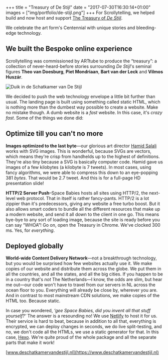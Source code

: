 +++
title = "Treasury of De Stijl"
date = "2017-07-30T16:30:14+01:00"
images = ["img/portfolio/de-stijl.png"]
+++
For Scrollytelling, we helped build and now host and support [The Treasury of _De Stijl_](https://www.deschatkamervandestijl.nl).
<!--more-->

We celebrate the art form's Centennial with unique stories and bleeding-edge technology.

## We built the Bespoke online experience
Scrollytelling was commissioned by ARTtube to produce the “treasury”: a collection of never-heard-before stories surrounding _De Stijl_'s seminal figures **Theo van Doesburg**, **Piet Mondriaan**, **Bart van der Leck** and **Vilmos Huszár**.

![Duik in de Schatkamer van De Stijl][1]

We decided to push the web technology envelope a little bit further than usual. The landing page is built using something called static HTML, which is nothing more than the dumbest way possible to create a website. Make no mistake though. A dumb website is a _fast_ website. In this case, it's _crazy fast_. Some of the things we done did:

## Optimize till you can't no more
**Images optimized to the last byte**—our glorious art director [Hamid Salali](http://www.thisishamid.com) works with SVG images. This is wonderful, because SVGs are vectors, which means they're crisp from handhelds up to the highest of definitions. They're also tiny because a SVG is basically computer code. Hamid gave us images of a few kilobytes (a kilobyte is 7 tweets). In most cases, using fancy algorithms, we were able to compress this down to an eye-popping 381 _bytes_. That would be 2.7 tweet. And this is for a full-page HD presentation slide!

**HTTP/2 Server Push**–Space Babies hosts all sites using HTTP/2, the next-level web protocol. That in itself is rather fancy-pants. HTTP/2 is a lot zippier than it's predecessors, giving any website a free turbo boost. But it also allows smart coders to bundle all the different resources that make up a modern website, and send it all down to the client in one go. This means bye-bye to any sort of loading image, because the site is ready before you can say “WHOA”! Go on, open the Treasury in Chrome. We've clocked 300 ms. Yes, for _everything_.

## Deployed globally
**World-wide Content Delivery Network**—not a breakthrough technology, but you would be surprised how few websites actually use it. We make copies of our website and distribute them across the globe. We put them in all the countries, and all the states, and all the big cities. If you happen to be in a country that's _not_ The Netherlands—I know, the odds are slim, but hear me out—our code won't have to travel from our servers in NL across the ocean floor to you. Everything will already be close by, wherever you are. And in contrast to most mainstream CDN solutions, we make copies of the HTML too. Because static.

In case you wondered, _‘gee Space Babies, did you invent all that stuff yourself?‘_ The answer is a resounding no! We use [Netlify](https://www.netlify.com) to host it for us. Their service is hard to beat, because in addition to all that, everything is encrypted, we can deploy changes in seconds, we do live split-testing, and no, we don't code all the HTMLs, we use a static generator for that. In this case, [Hexo](https://hexo.io). We're quite proud of the whole package and all the separate parts that make it work!

[www.deschatkamervandestijl.nl](https://www.deschatkamervandestijl.nl)

[1]: /img/portfolio/duik-in-de-schatkamer.png
